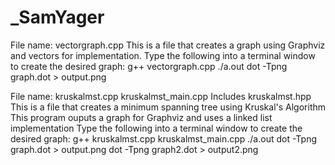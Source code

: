 # _SamYager

File name: vectorgraph.cpp
This is a file that creates a graph using Graphviz and vectors for implementation.
Type the following into a terminal window to create the desired graph:
  g++ vectorgraph.cpp
  ./a.out
  dot -Tpng graph.dot > output.png


File name: kruskalmst.cpp kruskalmst_main.cpp
	Includes kruskalmst.hpp
This is a file that creates a minimum spanning tree using Kruskal's Algorithm
This program ouputs a graph for Graphviz and uses a linked list implementation
Type the following into a terminal window to create the desired graph:
	g++ kruskalmst.cpp kruskalmst_main.cpp
	./a.out
	dot -Tpng graph.dot > output.png
	dot -Tpng graph2.dot > output2.png